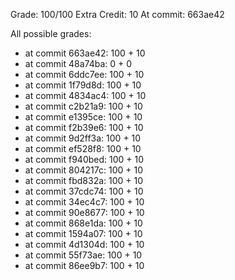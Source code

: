 Grade: 100/100
Extra Credit: 10
At commit: 663ae42

All possible grades:

+ at commit 663ae42: 100 + 10
+ at commit 48a74ba: 0 + 0
+ at commit 6ddc7ee: 100 + 10
+ at commit 1f79d8d: 100 + 10
+ at commit 4834ac4: 100 + 10
+ at commit c2b21a9: 100 + 10
+ at commit e1395ce: 100 + 10
+ at commit f2b39e6: 100 + 10
+ at commit 9d2ff3a: 100 + 10
+ at commit ef528f8: 100 + 10
+ at commit f940bed: 100 + 10
+ at commit 804217c: 100 + 10
+ at commit fbd832a: 100 + 10
+ at commit 37cdc74: 100 + 10
+ at commit 34ec4c7: 100 + 10
+ at commit 90e8677: 100 + 10
+ at commit 868e1da: 100 + 10
+ at commit 1594a07: 100 + 10
+ at commit 4d1304d: 100 + 10
+ at commit 55f73ae: 100 + 10
+ at commit 86ee9b7: 100 + 10
